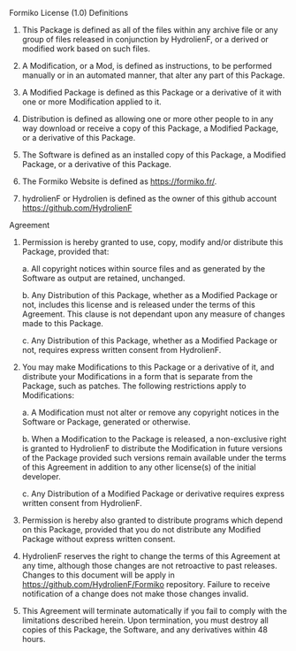 Formiko License (1.0)
Definitions

 1. This Package is defined as all of the files within any archive
    file or any group of files released in conjunction by HydrolienF,
    or a derived or modified work based on such files.

 2. A Modification, or a Mod, is defined as instructions, to be
    performed manually or in an automated manner, that alter any part
    of this Package.

 3. A Modified Package is defined as this Package or a derivative of
    it with one or more Modification applied to it.

 4. Distribution is defined as allowing one or more other people to in
    any way download or receive a copy of this Package, a Modified
    Package, or a derivative of this Package.

 5. The Software is defined as an installed copy of this Package, a
    Modified Package, or a derivative of this Package.

 6. The Formiko Website is defined as https://formiko.fr/.

 7. hydrolienF or Hydrolien is defined as the owner of this github
    account https://github.com/HydrolienF

Agreement

 1. Permission is hereby granted to use, copy, modify and/or
    distribute this Package, provided that:

    a. All copyright notices within source files and as generated by
       the Software as output are retained, unchanged.

    b. Any Distribution of this Package, whether as a Modified Package
       or not, includes this license and is released under the terms
       of this Agreement. This clause is not dependant upon any
       measure of changes made to this Package.

     c. Any Distribution of this Package, whether as a Modified
        Package or not, requires express written consent from HydrolienF.

 2. You may make Modifications to this Package or a derivative of it,
    and distribute your Modifications in a form that is separate from
    the Package, such as patches. The following restrictions apply to
    Modifications:

     a. A Modification must not alter or remove any copyright notices
        in the Software or Package, generated or otherwise.

     b. When a Modification to the Package is released, a
        non-exclusive right is granted to HydrolienF to distribute the
        Modification in future versions of the Package provided such
        versions remain available under the terms of this Agreement
        in addition to any other license(s) of the initial developer.

     c. Any Distribution of a Modified Package or derivative requires
        express written consent from HydrolienF.

 3. Permission is hereby also granted to distribute programs which
    depend on this Package, provided that you do not distribute any
    Modified Package without express written consent.


 4. HydrolienF reserves the right to change the terms of this
    Agreement at any time, although those changes are not retroactive
    to past releases. Changes to this document will be apply in
    https://github.com/HydrolienF/Formiko repository. Failure
    to receive notification of a change does not make those changes
    invalid.

 5. This Agreement will terminate automatically if you fail to comply
    with the limitations described herein. Upon termination, you must
    destroy all copies of this Package, the Software, and any
    derivatives within 48 hours.
